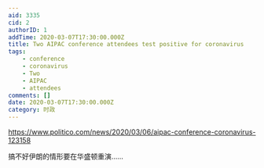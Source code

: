 ```yaml
---
aid: 3335
cid: 2
authorID: 1
addTime: 2020-03-07T17:30:00.000Z
title: Two AIPAC conference attendees test positive for coronavirus
tags:
    - conference
    - coronavirus
    - Two
    - AIPAC
    - attendees
comments: []
date: 2020-03-07T17:30:00.000Z
category: 时政
---
```


https://www.politico.com/news/2020/03/06/aipac-conference-coronavirus-123158

搞不好伊朗的情形要在华盛顿重演……
